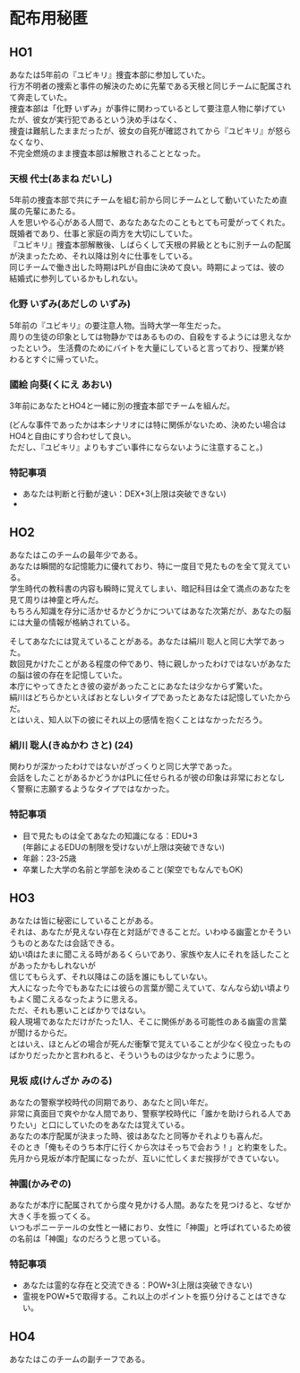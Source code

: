 # 配布用秘匿
## HO1
あなたは5年前の『ユビキリ』捜査本部に参加していた。  
行方不明者の捜索と事件の解決のために先輩である天根と同じチームに配属されて奔走していた。  
捜査本部は「化野 いずみ」が事件に関わっているとして要注意人物に挙げていたが、彼女が実行犯であるという決め手はなく、  
捜査は難航したままだったが、彼女の自死が確認されてから『ユビキリ』が怒らなくなり、  
不完全燃焼のまま捜査本部は解散されることとなった。  


### 天根 代士(あまね だいし)
5年前の捜査本部で共にチームを組む前から同じチームとして動いていたため直属の先輩にあたる。  
人を思いやる心がある人間で、あなたあなたのこともとても可愛がってくれた。  
既婚者であり、仕事と家庭の両方を大切にしていた。  
『ユビキリ』捜査本部解散後、しばらくして天根の昇級とともに別チームの配属が決まったため、それ以降は別々に仕事をしている。  
同じチームで働き出した時期はPLが自由に決めて良い。時期によっては、彼の結婚式に参列しているかもしれない。  

### 化野 いずみ(あだしの いずみ)
5年前の『ユビキリ』の要注意人物。当時大学一年生だった。  
周りの生徒の印象としては物静かではあるものの、自殺をするようには思えなかったという。
生活費のためにバイトを大量にしていると言っており、授業が終わるとすぐに帰っていた。

### 國絵 向葵(くにえ あおい)
3年前にあなたとHO4と一緒に別の捜査本部でチームを組んだ。  

(どんな事件であったかは本シナリオには特に関係がないため、決めたい場合はHO4と自由にすり合わせして良い。  
ただし、『ユビキリ』よりもすごい事件にならないように注意すること。)


### 特記事項
* あなたは判断と行動が速い：DEX+3(上限は突破できない)
* 

## HO2
あなたはこのチームの最年少である。  
あなたは瞬間的な記憶能力に優れており、特に一度目で見たものを全て覚えている。  
学生時代の教科書の内容も瞬時に覚えてしまい、暗記科目は全て満点のあなたを見て周りは神童と呼んだ。  
もちろん知識を存分に活かせるかどうかについてはあなた次第だが、あなたの脳には大量の情報が格納されている。  

そしてあなたには覚えていることがある。あなたは絹川 聡人と同じ大学であった。  
数回見かけたことがある程度の仲であり、特に親しかったわけではないがあなたの脳は彼の存在を記憶していた。  
本庁にやってきたとき彼の姿があったことにあなたは少なからず驚いた。  
絹川はどちらかといえばおとなしいタイプであったとあなたは記憶していたからだ。  
とはいえ、知人以下の彼にそれ以上の感情を抱くことはなかっただろう。  



### 絹川 聡人(きぬかわ さと) (24)
関わりが深かったわけではないがざっくりと同じ大学であった。  
会話をしたことがあるかどうかはPLに任せられるが彼の印象は非常におとなしく警察に志願するようなタイプではなかった。  

### 特記事項
* 目で見たものは全てあなたの知識になる：EDU+3  
  (年齢によるEDUの制限を受けないが上限は突破できない)  
* 年齢：23-25歳
* 卒業した大学の名前と学部を決めること(架空でもなんでもOK)

## HO3
あなたは皆に秘密にしていることがある。  
それは、あなたが見えない存在と対話ができることだ。いわゆる幽霊とかそういうものとあなたは会話できる。  
幼い頃はたまに聞こえる時があるくらいであり、家族や友人にそれを話したことがあったかもしれないが  
信じてもらえず、それ以降はこの話を誰にもしていない。  
大人になった今でもあなたには彼らの言葉が聞こえていて、なんなら幼い頃よりもよく聞こえるなったように思える。  
ただ、それも悪いことばかりではない。  
殺人現場であなただけがたった1人、そこに関係がある可能性のある幽霊の言葉が聞けるからだ。  
とはいえ、ほとんどの場合が死んだ衝撃で覚えていることが少なく役立ったものばかりだったかと言われると、そういうものは少なかったように思う。  

### 見坂 成(けんざか みのる)
あなたの警察学校時代の同期であり、あなたと同い年だ。  
非常に真面目で爽やかな人間であり、警察学校時代に「誰かを助けられる人でありたい」と口にしていたのをあなたは覚えている。  
あなたの本庁配属が決まった時、彼はあなたと同等かそれよりも喜んだ。  
そのとき「俺もそのうち本庁に行くから次はそっちで会おう！」と約束をした。
先月から見坂が本庁配属になったが、互いに忙しくまだ挨拶ができていない。

### 神園(かみぞの)
あなたが本庁に配属されてから度々見かける人間。あなたを見つけると、なぜか大きく手を振ってくる。  
いつもポニーテールの女性と一緒におり、女性に「神園」と呼ばれているため彼の名前は「神園」なのだろうと思っている。  

### 特記事項
* あなたは霊的な存在と交流できる：POW+3(上限は突破できない)
* 霊視をPOW*5で取得する。これ以上のポイントを振り分けることはできない。

## HO4
あなたはこのチームの副チーフである。